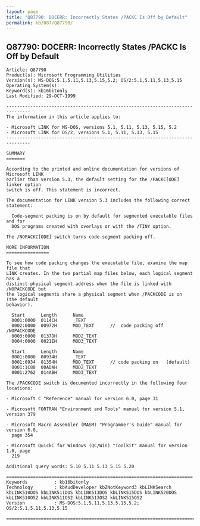 ```yaml
---
layout: page
title: "Q87790: DOCERR: Incorrectly States /PACKC Is Off by Default"
permalink: kb/087/Q87790/
---
```


## Q87790: DOCERR: Incorrectly States /PACKC Is Off by Default

	Article: Q87790
	Product(s): Microsoft Programming Utilities
	Version(s): MS-DOS:5.1,5.11,5.13,5.15,5.2; OS/2:5.1,5.11,5.13,5.15
	Operating System(s): 
	Keyword(s): kb16bitonly
	Last Modified: 29-OCT-1999
	
	-------------------------------------------------------------------------------
	The information in this article applies to:
	
	- Microsoft LINK for MS-DOS, versions 5.1, 5.11, 5.13, 5.15, 5.2 
	- Microsoft LINK for OS/2, versions 5.1, 5.11, 5.13, 5.15 
	-------------------------------------------------------------------------------
	
	SUMMARY
	=======
	
	According to the printed and online documentation for versions of Microsoft LINK
	earlier than version 5.3, the default setting for the /PACKC[ODE] linker option
	switch is off. This statement is incorrect.
	
	The documentation for LINK version 5.3 includes the following correct statement:
	
	  Code-segment packing is on by default for segmented executable files and for
	  DOS programs created with overlays or with the /TINY option.
	
	The /NOPACKC[ODE] switch turns code-segment packing off.
	
	MORE INFORMATION
	================
	
	To see how code packing changes the executable file, examine the map file that
	LINK creates. In the two partial map files below, each logical segment has a
	distinct physical segment address when the file is linked with /NOPACKCODE but
	the logical segments share a physical segment when /PACKCODE is on (the default
	behavior).
	
	  Start      Length      Name
	  0001:0000  0114CH      _TEXT
	  0002:0000  00972H      MOD_TEXT      //  code packing off /NOPACKCODE
	  0003:0000  0137DH      MOD2_TEXT
	  0004:0000  0021EH      MOD3_TEXT
	
	  Start      Length      Name
	  0001:0000  00934H      _TEXT
	  0001:0934  01354H      MOD_TEXT      // code packing on   (default)
	  0001:1C88  00ADAH      MOD2_TEXT
	  0001:2762  014ABH      MOD3_TEXT
	
	The /PACKCODE switch is documented incorrectly in the following four locations:
	
	- Microsoft C "Reference" manual for version 6.0, page 31
	
	- Microsoft FORTRAN "Environment and Tools" manual for version 5.1, version 379
	
	- Microsoft Macro Assembler (MASM) "Programmer's Guide" manual for version 6.0,
	  page 354
	
	- Microsoft QuickC for Windows (QC/Win) "Toolkit" manual for version 1.0, page
	  219
	
	Additional query words: 5.10 5.11 5.13 5.15 5.20
	
	======================================================================
	Keywords          : kb16bitonly 
	Technology        : kbAudDeveloper kbZNotKeyword3 kbLINKSearch kbLINK510DOS kbLINK511DOS kbLINK513DOS kbLINK515DOS kbLINK520DOS kbLINK510OS2 kbLINK511OS2 kbLINK513OS2 kbLINK515OS2
	Version           : MS-DOS:5.1,5.11,5.13,5.15,5.2; OS/2:5.1,5.11,5.13,5.15
	
	=============================================================================
	
